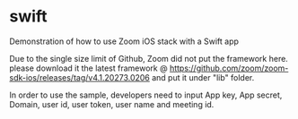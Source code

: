 # swift
Demonstration of how to use Zoom iOS stack with a Swift app

Due to the single size limit of Github, Zoom did not put the framework here. please download it the latest framework @ https://github.com/zoom/zoom-sdk-ios/releases/tag/v4.1.20273.0206 and put it under "lib" folder. 

In order to use the sample, developers need to input App key, App secret, Domain, user id, user token, user name and meeting id.
